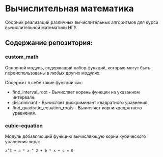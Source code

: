 # Вычислительная математика

Сборник реализаций различных вычислительных алгоритмов для курса
вычислительной математики НГУ.

## Содержание репозитория:

### custom_math

Основной модуль, содержащий набор функций, которые могут быть переиспользованы
в любых других модулях.

Содержит в себе такие функции как:

- find_interval_root - Вычисляет корень функции на указанном интервале.
- discriminant - Вычисляет дискриминант квадратного уравнения.
- find_quadratic_equation_roots - Вычисляет корни квадратного уравнения.

### cubic-equation

Модуль добавляющий функцию вычисляющую корни кубического уравнения вида:

```
x^3 + a * x ^ 2 + b * x + c = 0
```

